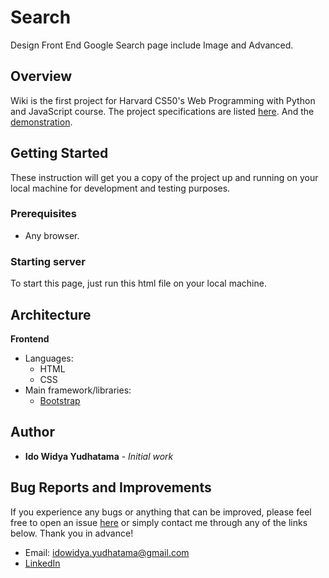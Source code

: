 # Search
Design Front End Google Search page include Image and Advanced.

## Overview
Wiki is the first project for Harvard CS50's Web Programming with Python and JavaScript course. 
The project specifications are listed [here](https://cs50.harvard.edu/web/2020/projects/0/search/). And the [demonstration](https://youtu.be/3FLkVk91-8c).

## Getting Started
These instruction will get you a copy of the project up and running on your local machine for development and testing purposes.

### Prerequisites
- Any browser.

### Starting server
To start this page, just run this html file on your local machine.

## Architecture
**Frontend**
- Languages:
  - HTML
  - CSS
- Main framework/libraries:
  - [Bootstrap](https://getbootstrap.com/)

## Author
- **Ido Widya Yudhatama** - _Initial work_

## Bug Reports and Improvements
If you experience any bugs or anything that can be improved, please feel free to open an issue [here](https://github.com/idoyudha/commerce/issues) or 
simply contact me through any of the links below. Thank you in advance!
- Email: idowidya.yudhatama@gmail.com
- [LinkedIn](https://www.linkedin.com/in/idoyudha/)
